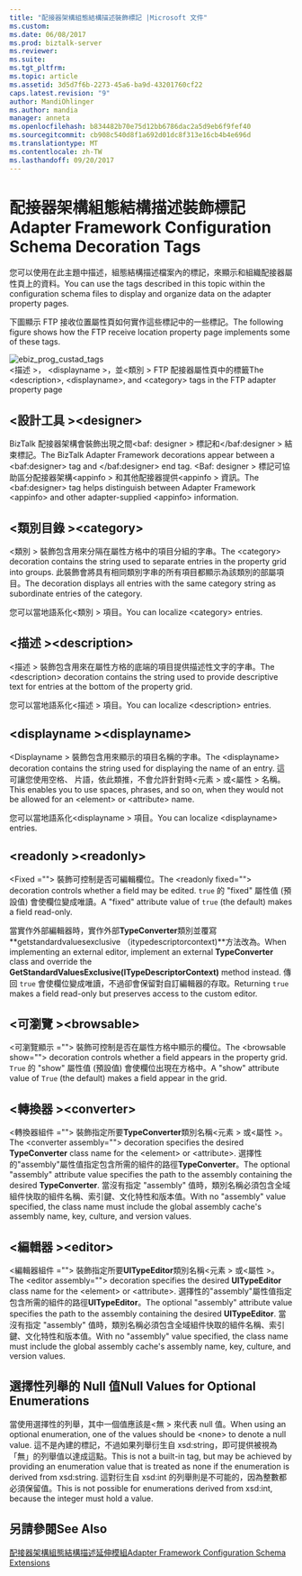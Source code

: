 ```yaml
---
title: "配接器架構組態結構描述裝飾標記 |Microsoft 文件"
ms.custom: 
ms.date: 06/08/2017
ms.prod: biztalk-server
ms.reviewer: 
ms.suite: 
ms.tgt_pltfrm: 
ms.topic: article
ms.assetid: 3d5d7f6b-2273-45a6-ba9d-43201760cf22
caps.latest.revision: "9"
author: MandiOhlinger
ms.author: mandia
manager: anneta
ms.openlocfilehash: b834482b70e75d12bb6786dac2a5d9eb6f9fef40
ms.sourcegitcommit: cb908c540d8f1a692d01dc8f313e16cb4b4e696d
ms.translationtype: MT
ms.contentlocale: zh-TW
ms.lasthandoff: 09/20/2017
---
```

# <a name="adapter-framework-configuration-schema-decoration-tags"></a><span data-ttu-id="74ada-102">配接器架構組態結構描述裝飾標記</span><span class="sxs-lookup"><span data-stu-id="74ada-102">Adapter Framework Configuration Schema Decoration Tags</span></span>
<span data-ttu-id="74ada-103">您可以使用在此主題中描述，組態結構描述檔案內的標記，來顯示和組織配接器屬性頁上的資料。</span><span class="sxs-lookup"><span data-stu-id="74ada-103">You can use the tags described in this topic within the configuration schema files to display and organize data on the adapter property pages.</span></span>  
  
 <span data-ttu-id="74ada-104">下圖顯示 FTP 接收位置屬性頁如何實作這些標記中的一些標記。</span><span class="sxs-lookup"><span data-stu-id="74ada-104">The following figure shows how the FTP receive location property page implements some of these tags.</span></span>  
  
 ![](../core/media/ebiz-prog-custad-tags.gif "ebiz_prog_custad_tags")  
<span data-ttu-id="74ada-105">\<描述 >， \<displayname >，並\<類別 > FTP 配接器屬性頁中的標籤</span><span class="sxs-lookup"><span data-stu-id="74ada-105">The \<description>, \<displayname>, and \<category> tags in the FTP adapter property page</span></span>  
  
## <a name="designer"></a><span data-ttu-id="74ada-106">\<設計工具 ></span><span class="sxs-lookup"><span data-stu-id="74ada-106">\<designer></span></span>  
 <span data-ttu-id="74ada-107">BizTalk 配接器架構會裝飾出現之間\<baf: designer > 標記和\</baf:designer > 結束標記。</span><span class="sxs-lookup"><span data-stu-id="74ada-107">The BizTalk Adapter Framework decorations appear between a \<baf:designer> tag and \</baf:designer> end tag.</span></span> <span data-ttu-id="74ada-108">\<Baf: designer > 標記可協助區分配接器架構\<appinfo > 和其他配接器提供\<appinfo > 資訊。</span><span class="sxs-lookup"><span data-stu-id="74ada-108">The \<baf:designer> tag helps distinguish between Adapter Framework \<appinfo> and other adapter-supplied \<appinfo> information.</span></span>  
  
## <a name="category"></a><span data-ttu-id="74ada-109">\<類別目錄 ></span><span class="sxs-lookup"><span data-stu-id="74ada-109">\<category></span></span>  
 <span data-ttu-id="74ada-110">\<類別 > 裝飾包含用來分隔在屬性方格中的項目分組的字串。</span><span class="sxs-lookup"><span data-stu-id="74ada-110">The \<category> decoration contains the string used to separate entries in the property grid into groups.</span></span> <span data-ttu-id="74ada-111">此裝飾會將具有相同類別字串的所有項目都顯示為該類別的部屬項目。</span><span class="sxs-lookup"><span data-stu-id="74ada-111">The decoration displays all entries with the same category string as subordinate entries of the category.</span></span>  
  
 <span data-ttu-id="74ada-112">您可以當地語系化\<類別 > 項目。</span><span class="sxs-lookup"><span data-stu-id="74ada-112">You can localize \<category> entries.</span></span>  
  
## <a name="description"></a><span data-ttu-id="74ada-113">\<描述 ></span><span class="sxs-lookup"><span data-stu-id="74ada-113">\<description></span></span>  
 <span data-ttu-id="74ada-114">\<描述 > 裝飾包含用來在屬性方格的底端的項目提供描述性文字的字串。</span><span class="sxs-lookup"><span data-stu-id="74ada-114">The \<description> decoration contains the string used to provide descriptive text for entries at the bottom of the property grid.</span></span>  
  
 <span data-ttu-id="74ada-115">您可以當地語系化\<描述 > 項目。</span><span class="sxs-lookup"><span data-stu-id="74ada-115">You can localize \<description> entries.</span></span>  
  
## <a name="displayname"></a><span data-ttu-id="74ada-116">\<displayname ></span><span class="sxs-lookup"><span data-stu-id="74ada-116">\<displayname></span></span>  
 <span data-ttu-id="74ada-117">\<Displayname > 裝飾包含用來顯示的項目名稱的字串。</span><span class="sxs-lookup"><span data-stu-id="74ada-117">The \<displayname> decoration contains the string used for displaying the name of an entry.</span></span> <span data-ttu-id="74ada-118">這可讓您使用空格、 片語，依此類推，不會允許針對時\<元素 > 或\<屬性 > 名稱。</span><span class="sxs-lookup"><span data-stu-id="74ada-118">This enables you to use spaces, phrases, and so on, when they would not be allowed for an \<element> or \<attribute> name.</span></span>  
  
 <span data-ttu-id="74ada-119">您可以當地語系化\<displayname > 項目。</span><span class="sxs-lookup"><span data-stu-id="74ada-119">You can localize \<displayname> entries.</span></span>  
  
## <a name="readonly"></a><span data-ttu-id="74ada-120">\<readonly ></span><span class="sxs-lookup"><span data-stu-id="74ada-120">\<readonly></span></span>  
 <span data-ttu-id="74ada-121">\<Fixed =""> 裝飾可控制是否可編輯欄位。</span><span class="sxs-lookup"><span data-stu-id="74ada-121">The \<readonly fixed=""> decoration controls whether a field may be edited.</span></span> <span data-ttu-id="74ada-122">`true` 的 "fixed" 屬性值 (預設值) 會使欄位變成唯讀。</span><span class="sxs-lookup"><span data-stu-id="74ada-122">A "fixed" attribute value of `true` (the default) makes a field read-only.</span></span>  
  
 <span data-ttu-id="74ada-123">當實作外部編輯器時，實作外部**TypeConverter**類別並覆寫**getstandardvaluesexclusive （itypedescriptorcontext)**方法改為。</span><span class="sxs-lookup"><span data-stu-id="74ada-123">When implementing an external editor, implement an external **TypeConverter** class and override the **GetStandardValuesExclusive(ITypeDescriptorContext)** method instead.</span></span> <span data-ttu-id="74ada-124">傳回 `true` 會使欄位變成唯讀，不過卻會保留對自訂編輯器的存取。</span><span class="sxs-lookup"><span data-stu-id="74ada-124">Returning `true` makes a field read-only but preserves access to the custom editor.</span></span>  
  
## <a name="browsable"></a><span data-ttu-id="74ada-125">\<可瀏覽 ></span><span class="sxs-lookup"><span data-stu-id="74ada-125">\<browsable></span></span>  
 <span data-ttu-id="74ada-126">\<可瀏覽顯示 =""> 裝飾可控制是否在屬性方格中顯示的欄位。</span><span class="sxs-lookup"><span data-stu-id="74ada-126">The \<browsable show=""> decoration controls whether a field appears in the property grid.</span></span> <span data-ttu-id="74ada-127">`True` 的 "show" 屬性值 (預設值) 會使欄位出現在方格中。</span><span class="sxs-lookup"><span data-stu-id="74ada-127">A "show" attribute value of `True` (the default) makes a field appear in the grid.</span></span>  
  
## <a name="converter"></a><span data-ttu-id="74ada-128">\<轉換器 ></span><span class="sxs-lookup"><span data-stu-id="74ada-128">\<converter></span></span>  
 <span data-ttu-id="74ada-129">\<轉換器組件 =""> 裝飾指定所要**TypeConverter**類別名稱\<元素 > 或\<屬性 >。</span><span class="sxs-lookup"><span data-stu-id="74ada-129">The \<converter assembly=""> decoration specifies the desired **TypeConverter** class name for the \<element> or \<attribute>.</span></span> <span data-ttu-id="74ada-130">選擇性的"assembly"屬性值指定包含所需的組件的路徑**TypeConverter**。</span><span class="sxs-lookup"><span data-stu-id="74ada-130">The optional "assembly" attribute value specifies the path to the assembly containing the desired **TypeConverter**.</span></span> <span data-ttu-id="74ada-131">當沒有指定 "assembly" 值時，類別名稱必須包含全域組件快取的組件名稱、索引鍵、文化特性和版本值。</span><span class="sxs-lookup"><span data-stu-id="74ada-131">With no "assembly" value specified, the class name must include the global assembly cache's assembly name, key, culture, and version values.</span></span>  
  
## <a name="editor"></a><span data-ttu-id="74ada-132">\<編輯器 ></span><span class="sxs-lookup"><span data-stu-id="74ada-132">\<editor></span></span>  
 <span data-ttu-id="74ada-133">\<編輯器組件 =""> 裝飾指定所要**UITypeEditor**類別名稱\<元素 > 或\<屬性 >。</span><span class="sxs-lookup"><span data-stu-id="74ada-133">The \<editor assembly=""> decoration specifies the desired **UITypeEditor** class name for the \<element> or \<attribute>.</span></span> <span data-ttu-id="74ada-134">選擇性的"assembly"屬性值指定包含所需的組件的路徑**UITypeEditor**。</span><span class="sxs-lookup"><span data-stu-id="74ada-134">The optional "assembly" attribute value specifies the path to the assembly containing the desired **UITypeEditor**.</span></span> <span data-ttu-id="74ada-135">當沒有指定 "assembly" 值時，類別名稱必須包含全域組件快取的組件名稱、索引鍵、文化特性和版本值。</span><span class="sxs-lookup"><span data-stu-id="74ada-135">With no "assembly" value specified, the class name must include the global assembly cache's assembly name, key, culture, and version values.</span></span>  
  
## <a name="null-values-for-optional-enumerations"></a><span data-ttu-id="74ada-136">選擇性列舉的 Null 值</span><span class="sxs-lookup"><span data-stu-id="74ada-136">Null Values for Optional Enumerations</span></span>  
 <span data-ttu-id="74ada-137">當使用選擇性的列舉，其中一個值應該是\<無 > 來代表 null 值。</span><span class="sxs-lookup"><span data-stu-id="74ada-137">When using an optional enumeration, one of the values should be \<none> to denote a null value.</span></span> <span data-ttu-id="74ada-138">這不是內建的標記，不過如果列舉衍生自 xsd:string，即可提供被視為「無」的列舉值以達成這點。</span><span class="sxs-lookup"><span data-stu-id="74ada-138">This is not a built-in tag, but may be achieved by providing an enumeration value that is treated as none if the enumeration is derived from xsd:string.</span></span> <span data-ttu-id="74ada-139">這對衍生自 xsd:int 的列舉則是不可能的，因為整數都必須保留值。</span><span class="sxs-lookup"><span data-stu-id="74ada-139">This is not possible for enumerations derived from xsd:int, because the integer must hold a value.</span></span>  
  
## <a name="see-also"></a><span data-ttu-id="74ada-140">另請參閱</span><span class="sxs-lookup"><span data-stu-id="74ada-140">See Also</span></span>  
 [<span data-ttu-id="74ada-141">配接器架構組態結構描述延伸模組</span><span class="sxs-lookup"><span data-stu-id="74ada-141">Adapter Framework Configuration Schema Extensions</span></span>](../core/adapter-framework-configuration-schema-extensions.md)
